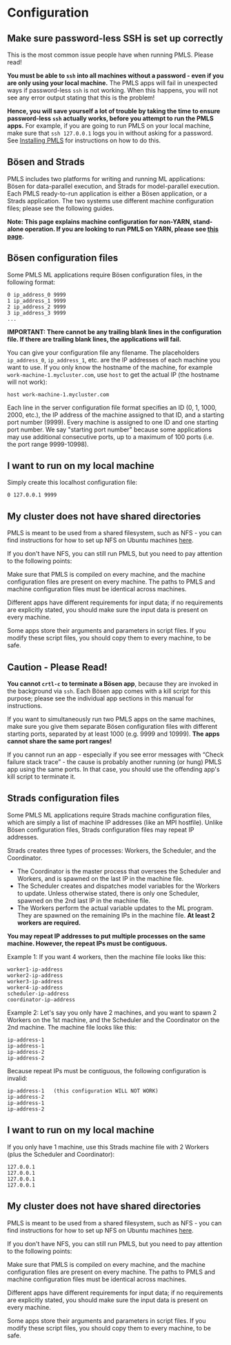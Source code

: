 # Configuration

## Make sure password-less SSH is set up correctly

This is the most common issue people have when running PMLS. Please read!

**You must be able to `ssh` into all machines without a password - even if you are only using your local machine.** The PMLS apps will fail in unexpected ways if password-less `ssh` is not working. When this happens, you will not see any error output stating that this is the problem!

**Hence, you will save yourself a lot of trouble by taking the time to ensure password-less `ssh` actually works, before you attempt to run the PMLS apps.** For example, if you are going to run PMLS on your local machine, make sure that `ssh 127.0.0.1` logs you in without asking for a password. See [Installing PMLS](installation.md) for instructions on how to do this.

## Bösen and Strads

PMLS includes two platforms for writing and running ML applications: Bösen for data-parallel execution, and Strads for model-parallel execution. Each PMLS ready-to-run application is either a Bösen application, or a Strads application. The two systems use different machine configuration files; please see the following guides.

**Note: This page explains machine configuration for non-YARN, stand-alone operation. If you are looking to run PMLS on YARN, please see [this page](yarn-hdfs.md).**

## Bösen configuration files

Some PMLS ML applications require Bösen configuration files, in the following format:

```
0 ip_address_0 9999
1 ip_address_1 9999
2 ip_address_2 9999
3 ip_address_3 9999
...
```

**IMPORTANT: There cannot be any trailing blank lines in the configuration file. If there are trailing blank lines, the applications will fail.**

You can give your configuration file any filename. The placeholders `ip_address_0`, `ip_address_1`, etc. are the IP addresses of each machine you want to use. If you only know the hostname of the machine, for example `work-machine-1.mycluster.com`, use `host` to get the actual IP (the hostname will not work):

```
host work-machine-1.mycluster.com
```

Each line in the server configuration file format specifies an ID (0, 1, 1000, 2000, etc.), the IP address of the machine assigned to that ID, and a starting port number (9999). Every machine is assigned to one ID and one starting port number. We say "starting port number" because some applications may use additional consecutive ports, up to a maximum of 100 ports (i.e. the port range 9999-10998).

## I want to run on my local machine

Simply create this localhost configuration file:

```
0 127.0.0.1 9999
```

## My cluster does not have shared directories

PMLS is meant to be used from a shared filesystem, such as NFS - you can find instructions for how to set up NFS on Ubuntu machines [here](https://help.ubuntu.com/14.04/serverguide/network-file-system.html).

If you don't have NFS, you can still run PMLS, but you need to pay attention to the following points:

Make sure that PMLS is compiled on every machine, and the machine configuration files are present on every machine. The paths to PMLS and machine configuration files must be identical across machines.

Different apps have different requirements for input data; if no requirements are explicitly stated, you should make sure the input data is present on every machine.

Some apps store their arguments and parameters in script files. If you modify these script files, you should copy them to every machine, to be safe.

## Caution - Please Read!

**You cannot `crtl-c` to terminate a Bösen app**, because they are invoked in the background via `ssh`. Each Bösen app comes with a kill script for this purpose; please see the individual app sections in this manual for instructions.

If you want to simultaneously run two PMLS apps on the same machines, make sure you give them separate Bösen configuration files with different starting ports, separated by at least 1000 (e.g. 9999 and 10999). **The apps cannot share the same port ranges!**

If you cannot run an app - especially if you see error messages with “Check failure stack trace” - the cause is probably another running (or hung) PMLS app using the same ports. In that case, you should use the offending app's kill script to terminate it.

## Strads configuration files

Some PMLS ML applications require Strads machine configuration files, which are simply a list of machine IP addresses (like an MPI hostfile). Unlike Bösen configuration files, Strads configuration files may repeat IP addresses.

Strads creates three types of processes: Workers, the Scheduler, and the Coordinator.
- The Coordinator is the master process that oversees the Scheduler and Workers, and is spawned on the last IP in the machine file.
- The Scheduler creates and dispatches model variables for the Workers to update. Unless otherwise stated, there is only one Scheduler, spawned on the 2nd last IP in the machine file.
- The Workers perform the actual variable updates to the ML program. They are spawned on the remaining IPs in the machine file. **At least 2 workers are required.**

**You may repeat IP addresses to put multiple processes on the same machine. However, the repeat IPs must be contiguous.**

Example 1: If you want 4 workers, then the machine file looks like this:

```
worker1-ip-address
worker2-ip-address
worker3-ip-address
worker4-ip-address
scheduler-ip-address
coordinator-ip-address
```

Example 2: Let's say you only have 2 machines, and you want to spawn 2 Workers on the 1st machine, and the Scheduler and the Coordinator on the 2nd machine. The machine file looks like this:

```
ip-address-1
ip-address-1
ip-address-2
ip-address-2
```

Because repeat IPs must be contiguous, the following configuration is invalid:

```
ip-address-1   (this configuration WILL NOT WORK)
ip-address-2
ip-address-1
ip-address-2
```

## I want to run on my local machine

If you only have 1 machine, use this Strads machine file with 2 Workers (plus the Scheduler and Coordinator):

```
127.0.0.1
127.0.0.1
127.0.0.1
127.0.0.1
```

## My cluster does not have shared directories

PMLS is meant to be used from a shared filesystem, such as NFS - you can find instructions for how to set up NFS on Ubuntu machines [here](https://help.ubuntu.com/14.04/serverguide/network-file-system.html).

If you don't have NFS, you can still run PMLS, but you need to pay attention to the following points:

Make sure that PMLS is compiled on every machine, and the machine configuration files are present on every machine. The paths to PMLS and machine configuration files must be identical across machines.

Different apps have different requirements for input data; if no requirements are explicitly stated, you should make sure the input data is present on every machine.

Some apps store their arguments and parameters in script files. If you modify these script files, you should copy them to every machine, to be safe.
